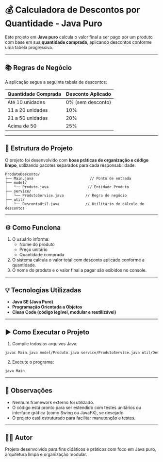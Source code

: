 # 💰 Calculadora de Descontos por Quantidade - Java Puro

Este projeto em **Java puro** calcula o valor final a ser pago por um produto com base em sua **quantidade comprada**, aplicando descontos conforme uma tabela progressiva.

---

## 📚 Regras de Negócio

A aplicação segue a seguinte tabela de descontos:

| Quantidade Comprada | Desconto Aplicado |
|---------------------|-------------------|
| Até 10 unidades     | 0% (sem desconto) |
| 11 a 20 unidades    | 10%               |
| 21 a 50 unidades    | 20%               |
| Acima de 50         | 25%               |

---

## 🧱 Estrutura do Projeto

O projeto foi desenvolvido com **boas práticas de organização e código limpo**, utilizando pacotes separados para cada responsabilidade:

```
ProdutoDesconto/
├── Main.java                          // Ponto de entrada
├── model/
│   └── Produto.java                  // Entidade Produto
├── service/
│   └── ProdutoService.java          // Regra de negócio
├── util/
│   └── DescontoUtil.java            // Utilitário de cálculo de descontos
```

---

## ⚙️ Como Funciona

1. O usuário informa:
    - Nome do produto
    - Preço unitário
    - Quantidade comprada
2. O sistema calcula o valor total com desconto aplicado conforme a quantidade.
3. O nome do produto e o valor final a pagar são exibidos no console.

---

## 💡 Tecnologias Utilizadas

- **Java SE (Java Puro)**
- **Programação Orientada a Objetos**
- **Clean Code (código legível, modular e reutilizável)**

---

## ▶️ Como Executar o Projeto

1. Compile todos os arquivos Java:

```bash
javac Main.java model/Produto.java service/ProdutoService.java util/DescontoUtil.java
```

2. Execute o programa:

```bash
java Main
```

---

## 📌 Observações

- Nenhum framework externo foi utilizado.
- O código está pronto para ser estendido com testes unitários ou interface gráfica (como Swing ou JavaFX), se desejado.
- O projeto está estruturado para facilitar manutenção e testes.

---

## 👨‍💻 Autor

Projeto desenvolvido para fins didáticos e práticos com foco em Java puro, arquitetura limpa e organização modular.


